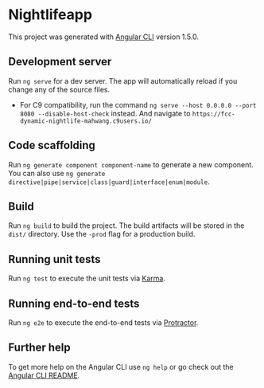 # Nightlifeapp

This project was generated with [Angular CLI](https://github.com/angular/angular-cli) version 1.5.0.

## Development server

Run `ng serve` for a dev server. The app will automatically reload if you change any of the source files.
- For C9 compatibility, run the command `ng serve --host 0.0.0.0 --port 8080 --disable-host-check` instead. And navigate to `https://fcc-dynamic-nightlife-mahwang.c9users.io/`

## Code scaffolding

Run `ng generate component component-name` to generate a new component. You can also use `ng generate directive|pipe|service|class|guard|interface|enum|module`.

## Build

Run `ng build` to build the project. The build artifacts will be stored in the `dist/` directory. Use the `-prod` flag for a production build.

## Running unit tests

Run `ng test` to execute the unit tests via [Karma](https://karma-runner.github.io).

## Running end-to-end tests

Run `ng e2e` to execute the end-to-end tests via [Protractor](http://www.protractortest.org/).

## Further help

To get more help on the Angular CLI use `ng help` or go check out the [Angular CLI README](https://github.com/angular/angular-cli/blob/master/README.md).
